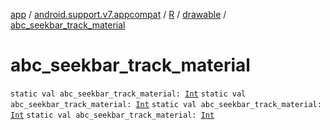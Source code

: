 [app](../../../index.md) / [android.support.v7.appcompat](../../index.md) / [R](../index.md) / [drawable](index.md) / [abc_seekbar_track_material](.)

# abc_seekbar_track_material

`static val abc_seekbar_track_material: `[`Int`](https://kotlinlang.org/api/latest/jvm/stdlib/kotlin/-int/index.html)
`static val abc_seekbar_track_material: `[`Int`](https://kotlinlang.org/api/latest/jvm/stdlib/kotlin/-int/index.html)
`static val abc_seekbar_track_material: `[`Int`](https://kotlinlang.org/api/latest/jvm/stdlib/kotlin/-int/index.html)
`static val abc_seekbar_track_material: `[`Int`](https://kotlinlang.org/api/latest/jvm/stdlib/kotlin/-int/index.html)